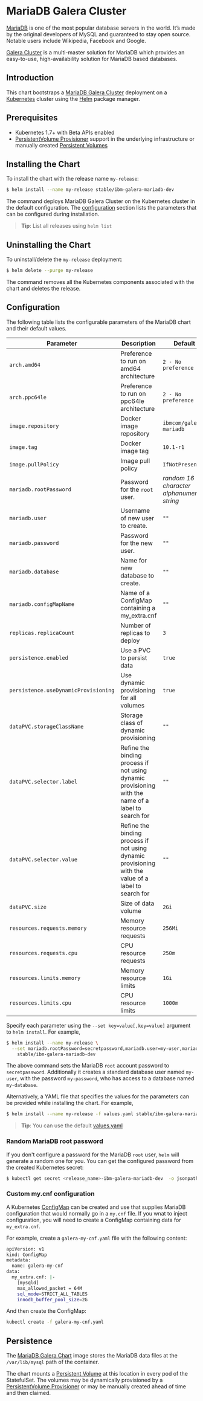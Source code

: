 # MariaDB Galera Cluster

[MariaDB](https://mariadb.org/) is one of the most popular database servers in the world. It’s made by the original developers of MySQL and guaranteed to stay open source. Notable users include Wikipedia, Facebook and Google.

[Galera Cluster](http://galeracluster.com/) is a multi-master solution for MariaDB which provides an easy-to-use, high-availability solution for MariaDB based databases.

## Introduction

This chart bootstraps a [MariaDB Galera Cluster](https://mariadb.com/kb/en/library/what-is-mariadb-galera-cluster/) deployment on a [Kubernetes](https://kubernetes.io) cluster using the [Helm](https://helm.sh) package manager.

## Prerequisites

- Kubernetes 1.7+ with Beta APIs enabled
- [PersistentVolume Provisioner](https://github.com/kubernetes/examples/blob/master/staging/persistent-volume-provisioning/README.md)
support in the underlying infrastructure or manually created [Persistent Volumes](kubernetes.io/docs/user-guide/persistent-volumes/)

## Installing the Chart

To install the chart with the release name `my-release`:

```bash
$ helm install --name my-release stable/ibm-galera-mariadb-dev
```

The command deploys MariaDB Galera Cluster on the Kubernetes cluster in the default configuration. The [configuration](#configuration) section lists the parameters that can be configured during installation.

> **Tip**: List all releases using `helm list`

## Uninstalling the Chart

To uninstall/delete the `my-release` deployment:

```bash
$ helm delete --purge my-release
```

The command removes all the Kubernetes components associated with the chart and deletes the release.

## Configuration

The following table lists the configurable parameters of the MariaDB chart and their default values.

| Parameter                   | Description                                | Default        |
| --------------------------- | ------------------------------------------ | -------------- |
| `arch.amd64`                | Preference to run on amd64 architecture    | `2 - No preference` |
| `arch.ppc64le`              | Preference to run on ppc64le architecture  | `2 - No preference` |
| `image.repository`          | Docker image repository                    | `ibmcom/galera-mariadb` |
| `image.tag`                 | Docker image tag                           | `10.1-r1`      |
| `image.pullPolicy`          | Image pull policy                          | `IfNotPresent` |
| `mariadb.rootPassword`      | Password for the `root` user.              | _random 16 character alphanumeric string_ |
| `mariadb.user`              | Username of new user to create.            | `""`           |
| `mariadb.password`          | Password for the new user.                 | `""`           |
| `mariadb.database`          | Name for new database to create.           | `""`           |
| `mariadb.configMapName`     | Name of a ConfigMap containing a my_extra.cnf | `""`        |
| `replicas.replicaCount`     | Number of replicas to deploy               | `3`            |
| `persistence.enabled`       | Use a PVC to persist data                  | `true`         |
| `persistence.useDynamicProvisioning` | Use dynamic provisioning for all volumes	| `true`  |
| `dataPVC.storageClassName`  | Storage class of dynamic provisioning      | `""`           |
| `dataPVC.selector.label`    | Refine the binding process if not using dynamic provisioning with the name of a label to search for | `""` |
| `dataPVC.selector.value`    | Refine the binding process if not using dynamic provisioning with the value of a label to search for | `""` |
| `dataPVC.size`              | Size of data volume                        | `2Gi`          |
| `resources.requests.memory` | Memory resource requests                   | `256Mi`        |
| `resources.requests.cpu`    | CPU resource requests                      | `250m`         |
| `resources.limits.memory`   | Memory resource limits                     | `1Gi`          |
| `resources.limits.cpu`      | CPU resource limits                        | `1000m`        |

Specify each parameter using the `--set key=value[,key=value]` argument to `helm install`. For example,

```bash
$ helm install --name my-release \
  --set mariadb.rootPassword=secretpassword,mariadb.user=my-user,mariadb.password=my-password,mariadb.database=my-database \
    stable/ibm-galera-mariadb-dev
```

The above command sets the MariaDB `root` account password to `secretpassword`. Additionally it creates a standard database user named `my-user`, with the password `my-password`, who has access to a database named `my-database`.

Alternatively, a YAML file that specifies the values for the parameters can be provided while installing the chart. For example,

```bash
$ helm install --name my-release -f values.yaml stable/ibm-galera-mariadb-dev
```

> **Tip**: You can use the default [values.yaml](values.yaml)

### Random MariaDB root password

If you don't configure a password for the MariaDB `root` user, `helm` will
generate a random one for you. You can get the configured password from the
created Kubernetes secret:

```bash
$ kubectl get secret <release_name>-ibm-galera-mariadb-dev  -o jsonpath='{.data.mysql-root-password}' | base64 --decode
```

### Custom my.cnf configuration

A Kubernetes [ConfigMap](https://kubernetes.io/docs/user-guide/configmap/) can be created and use that supplies MariaDB configuration 
that would normally go in a `my.cnf` file. If you wnat to inject configuration, you will need to create a ConfigMap containing data for
`my_extra.cnf`.

For example, create a `galera-my-cnf.yaml` file with the following content:

```bash
apiVersion: v1
kind: ConfigMap
metadata:
  name: galera-my-cnf
data:
  my_extra.cnf: |-
    [mysqld]
    max_allowed_packet = 64M
    sql_mode=STRICT_ALL_TABLES
    innodb_buffer_pool_size=2G
```

And then create the ConfigMap:
```bash
kubectl create -f galera-my-cnf.yaml
```

## Persistence

The [MariaDB Galera Chart](https://github.com/kubernetes/charts/) image stores the MariaDB data files at the `/var/lib/mysql` path of the container.

The chart mounts a [Persistent Volume](kubernetes.io/docs/user-guide/persistent-volumes/) at this location in every pod of the StatefulSet. The volumes may be dynamically provisioned by a 
[PersistentVolume Provisioner](https://github.com/kubernetes/examples/blob/master/staging/persistent-volume-provisioning/README.md)
or may be manually created ahead of time and then claimed.

